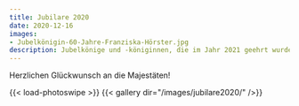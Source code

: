 ```yaml
---
title: Jubilare 2020
date: 2020-12-16
images: 
- Jubelkönigin-60-Jahre-Franziska-Hörster.jpg
description: Jubelkönige und -königinnen, die im Jahr 2021 geehrt wurden.
---
```

Herzlichen Glückwunsch an die Majestäten!

{{< load-photoswipe >}}
{{< gallery dir="/images/jubilare2020/" />}}